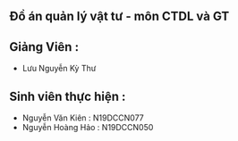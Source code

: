 ## Đồ án quản lý vật tư - môn CTDL và GT
## Giảng Viên : 
- Lưu Nguyễn Kỳ Thư
## Sinh viên thực hiện : 
- Nguyễn Văn Kiên  : N19DCCN077
- Nguyễn Hoàng Hảo : N19DCCN050

